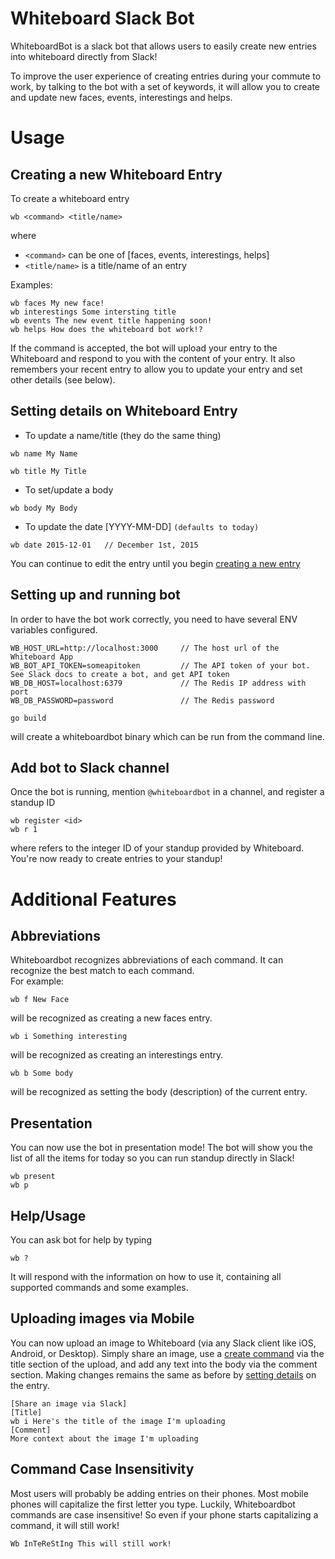 # Whiteboard Slack Bot

WhiteboardBot is a slack bot that allows users to easily create new entries into whiteboard directly from Slack!

To improve the user experience of creating entries during your commute to work, by talking to the bot with a set of keywords, it will allow you to create and update new faces, events, interestings and helps.

# Usage
## <a name="create">Creating a new Whiteboard Entry
To create a whiteboard entry
```
wb <command> <title/name>
```
where 
* `<command>` can be one of [faces, events, interestings, helps]
* `<title/name>` is a title/name of an entry

Examples:
```
wb faces My new face!
wb interestings Some intersting title
wb events The new event title happening soon!
wb helps How does the whiteboard bot work!?
```

If the command is accepted, the bot will upload your entry to the Whiteboard and respond to you with the content of your entry. It also remembers your recent entry to allow you to update your entry and set other details (see below).

##  <a name="detail">Setting details on Whiteboard Entry
* To update a name/title (they do the same thing)
```
wb name My Name
```
```
wb title My Title
```

* To set/update a body
```
wb body My Body
```

* To update the date [YYYY-MM-DD] `(defaults to today)`
```
wb date 2015-12-01   // December 1st, 2015
```

You can continue to edit the entry until you begin [creating a new entry](#create)

## Setting up and running bot
In order to have the bot work correctly, you need to have several ENV variables configured.

```
WB_HOST_URL=http://localhost:3000     // The host url of the Whiteboard App
WB_BOT_API_TOKEN=someapitoken         // The API token of your bot.  See Slack docs to create a bot, and get API token
WB_DB_HOST=localhost:6379             // The Redis IP address with port 
WB_DB_PASSWORD=password               // The Redis password 
```

```
go build
```
will create a whiteboardbot binary which can be run from the command line.

## Add bot to Slack channel
Once the bot is running, mention `@whiteboardbot` in a channel, and register a standup ID
```
wb register <id>
wb r 1
```
where <id> refers to the integer ID of your standup provided by Whiteboard.  You're now ready to create entries to your standup!

# Additional Features
## Abbreviations
Whiteboardbot recognizes abbreviations of each command.  It can recognize the best match to each command.  
For example:
```
wb f New Face
```
will be recognized as creating a new faces entry.
```
wb i Something interesting
```
will be recognized as creating an interestings entry.
```
wb b Some body
```
will be recognized as setting the body (description) of the current entry.

## Presentation
You can now use the bot in presentation mode! The bot will show you the list of all the items for today so you can run standup directly in Slack!
```
wb present
wb p
```

## Help/Usage
You can ask bot for help by typing
```
wb ?
```
It will respond with the information on how to use it, containing all supported commands and some examples.


## Uploading images via Mobile
You can now upload an image to Whiteboard (via any Slack client like iOS, Android, or Desktop). Simply share an image, use a [create command](#create) via the title section of the upload, and add any text into the body via the comment section.  Making changes remains the same as before by [setting details](#detail) on the entry.
```
[Share an image via Slack]
[Title]
wb i Here's the title of the image I'm uploading
[Comment]
More context about the image I'm uploading
```

## Command Case Insensitivity
Most users will probably be adding entries on their phones. Most mobile phones will capitalize the first letter you type.
Luckily, Whiteboardbot commands are case insensitive! So even if your phone starts capitalizing a command, it will still work!
```
Wb InTeReStIng This will still work!
```
